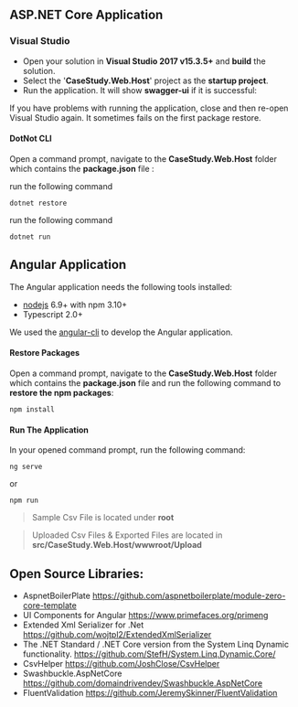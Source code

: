 ## ASP.NET Core Application

### Visual Studio

-   Open your solution in **Visual Studio 2017 v15.3.5+** and **build**
    the solution.
-   Select the '**CaseStudy.Web.Host**' project as the **startup project**.
-   Run the application. It will show **swagger-ui** if it is successful:
  
If you have problems with running the application, close and then re-open
Visual Studio again. It sometimes fails on the first package restore.

#### DotNot CLI 
Open a command prompt, navigate to the **CaseStudy.Web.Host** folder which contains
the **package.json** file :

run the following command  

    dotnet restore

run the following command 

    dotnet run


## Angular Application
The Angular application needs the following tools installed:

-   [nodejs](https://nodejs.org/en/download/) 6.9+ with npm 3.10+
-   Typescript 2.0+

We used the [angular-cli](https://cli.angular.io/) to develop the Angular
application.

#### Restore Packages

Open a command prompt, navigate to the **CaseStudy.Web.Host** folder which contains
the **package.json** file and run the following command to **restore the npm packages**:

    npm install


#### Run The Application

In your opened command prompt, run the following command:

    ng serve

or

    npm run

> Sample Csv File is located under **root**

> Uploaded Csv Files & Exported Files are located in **src/CaseStudy.Web.Host/wwwroot/Upload**
 

## Open Source Libraries:

- AspnetBoilerPlate
<https://github.com/aspnetboilerplate/module-zero-core-template>
- UI Components for Angular <https://www.primefaces.org/primeng>
- Extended Xml Serializer for .Net <https://github.com/wojtpl2/ExtendedXmlSerializer>
- The .NET Standard / .NET Core version from the System Linq Dynamic functionality. <https://github.com/StefH/System.Linq.Dynamic.Core/>
- CsvHelper https://github.com/JoshClose/CsvHelper
- Swashbuckle.AspNetCore <https://github.com/domaindrivendev/Swashbuckle.AspNetCore>
- FluentValidation <https://github.com/JeremySkinner/FluentValidation>
  